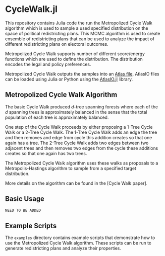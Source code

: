 # CycleWalk.jl

This repository contains Julia code the run the Metropolized Cycle Walk algorithm which is used to sample a used specified distribution on the space of political redistricting plans. This MCMC algorithm is used to create ensemble of redistricting plans that can be used to analyze the impact of different redistricting plans on electoral outcomes. 

Metropolized Cycle Walk supports number of different score/energy functions which are used to define the distribution. The distribution encodes the legal and policy preferences. 

Metropolized Cycle Walk outputs the samples into an [Atlas file](https://github.com/jonmjonm/AtlasIO.jl/blob/main/atlas_format.md). AtlasIO files can be loaded using Julia or Python using the [AtlasIO.jl](https://github.com/jonmjonm/AtlasIO.jl) library.

## Metropolized Cycle Walk Algorithm

The basic Cycle Walk produced $d$-tree spanning forests where each of the $d$ spanning trees is approximately balanced in the sense that the total population of each tree is approximately balanced.  

One step of the Cycle Walk proceeds by either proposing a 1-Tree Cycle Walk or a 2-Tree Cycle Walk. The 1-Tree Cycle Walk adds an edge the tree and then removes and edge from cycle this addition creates so that one again has a tree. The 2-Tree Cycle Walk adds two edges between two adjacent trees and then removes two edges from the cycle these additions creates so that one again has two trees. 

The Metropolized Cycle Walk algorithm uses these walks as proposals to a Metropolis-Hastings algorithm to sample from a specified target distribution. 

More details on the algorithm can be found in the [Cycle Walk paper].

## Basic Usage

```julia
NEED TO BE ADDED
```

## Example Scripts

The `examples` directory contains example scripts that demonstrate how to use the Metropolized Cycle Walk algorithm. These scripts can be run to generate redistricting plans and analyze their properties.